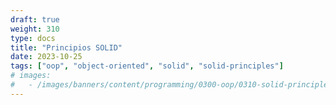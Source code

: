 ```yaml
---
draft: true
weight: 310
type: docs
title: "Principios SOLID"
date: 2023-10-25
tags: ["oop", "object-oriented", "solid", "solid-principles"]
# images:
#   - /images/banners/content/programming/0300-oop/0310-solid-principles.es.png
---
```


